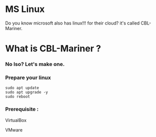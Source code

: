 # MS Linux
Do you know microsoft also has linux!!! for their cloud? it's called CBL-Mariner. 

# What is CBL-Mariner ? 

### No Iso? Let's make one. 

### Prepare your linux 

```shell
sudo apt update
sudo apt upgrade -y
sudo reboot
```


### Prerequisite : 

VirtualBox 

VMware

